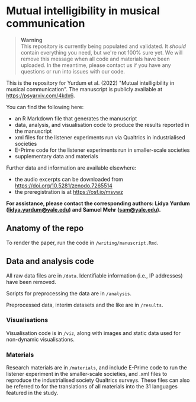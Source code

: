# Mutual intelligibility in musical communication

> **Warning**  
> This repository is currently being populated and validated. It *should* contain everything you need, but we're not 100% sure yet. We will remove this message when all code and materials have been uploaded. In the meantime, please contact us if you have any questions or run into issues with our code.

This is the repository for Yurdum et al. (2022) "Mutual intelligibility in musical communication". The manuscript is publicly available at https://psyarxiv.com/4kdx6.

You can find the following here:

* an R Markdown file that generates the manuscript
* data, analysis, and visualisation code to produce the results reported in the manuscript
* xml files for the listener experiments run via Qualtrics in industrialised societies
* E-Prime code for the listener experiments run in smaller-scale societies
* supplementary data and materials

Further data and information are available elsewhere:

* the audio excerpts can be downloaded from https://doi.org/10.5281/zenodo.7265514
* the preregistration is at https://osf.io/msvwz

**For assistance, please contact the corresponding authors: Lidya Yurdum (lidya.yurdum@yale.edu) and Samuel Mehr (sam@yale.edu).**

## Anatomy of the repo

To render the paper, run the code in `/writing/manuscript.Rmd`. <!-- add a note about the builder script here -->

## Data and analysis code

All raw data files are in `/data`. Identifiable information (i.e., IP addresses) have been removed. 

Scripts for preprocessing the data are in `/analysis`. 

Preprocessed data, interim datasets and the like are in `/results`.

### Visualisations

Visualisation code is in `/viz`, along with images and static data used for non-dynamic visualisations.

### Materials

Research materials are in `/materials`, and include E-Prime code to run the listener experiment in the smaller-scale societies, and .xml files to reproduce the industrialised society Qualtrics surveys. These files can also be referred to for the translations of all materials into the 31 languages featured in the study.
